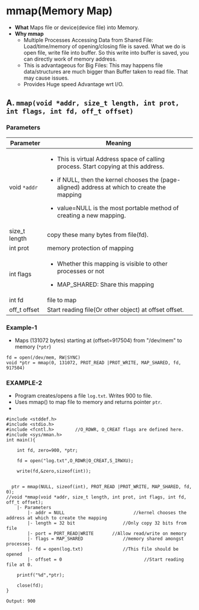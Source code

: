 # mmap(Memory Map)
- **What** Maps file or device(device file) into Memory.
- **Why mmap**
	- Multiple Processes Accessing Data from Shared File:    Load/time/memory of opening/closing file is saved. What we do is open file, write file into buffer. So this write into buffer is saved, you can directly work of memory address. 
	- This is advantageous for Big Files:    This may happens file data/structures are much bigger than Buffer taken to read file. That may cause issues.
	- Provides Huge speed Advantage wrt I/O.

## A. `mmap(void *addr, size_t length, int prot, int flags, int fd, off_t offset)`
### Parameters
| Parameter | Meaning |
| --- | --- | 
| void `*addr` | <ul><li> This is virtual Address space of calling process. Start copying at this address.</li></ul> <ul><li>if NULL, then the kernel chooses the (page-aligned) address at which to create the mapping</li></ul> <ul><li>value=NULL is the most portable method of creating a new mapping.</li></ul> |
| size_t length | copy these many bytes from file(fd). |
| int prot | memory protection of mapping |
| int flags | <ul><li>Whether this mapping is visible to other processes or not</li></ul> <ul><li>MAP_SHARED: Share this mapping</li></ul> |
| int fd | file to map |
| off_t offset | Start reading file(Or other object) at offset offset. |

### Example-1
- Maps (131072 bytes) starting at (offset=917504) from "/dev/mem" to memory (`*ptr`)
```
fd = open(/dev/mem, RW|SYNC)
void *ptr = mmap(0, 131072, PROT_READ |PROT_WRITE, MAP_SHARED, fd, 917504)
```

### EXAMPLE-2
- Program creates/opens a file `log.txt`. Writes 900 to file.
- Uses mmap() to map file to memory and returns pointer `ptr`.
- 
```
#include <stddef.h>
#include <stdio.h>
#include <fcntl.h>        //O_RDWR, O_CREAT flags are defined here.
#include <sys/mman.h>
int main(){

	int fd, zero=900, *ptr;

 	fd = open("log.txt",O_RDWR|O_CREAT,S_IRWXU);

	write(fd,&zero,sizeof(int));


  ptr = mmap(NULL, sizeof(int), PROT_READ |PROT_WRITE, MAP_SHARED, fd, 0);
//void *mmap(void *addr, size_t length, int prot, int flags, int fd, off_t offset);
	|- Parameters
		|- addr = NULL							//kernel chooses the address at which to create the mapping
		|- length = 32 bit					//Only copy 32 bits from file
		|- port = PORT_READ|WRITE		//Allow read/write on memory
		|- flags = MAP_SHARED				//memory shared amongst processes
		|- fd = open(log.txt)				//This file should be opened
		|- offset = 0								//Start reading file at 0.
		
	printf("%d",*ptr);
	
	close(fd);
}

Output: 900
```
